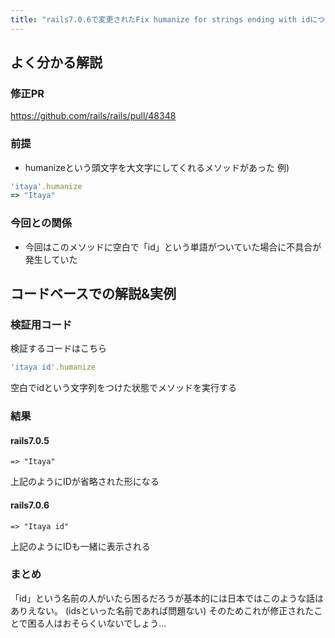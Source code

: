 ```yaml
---
title: "rails7.0.6で変更されたFix humanize for strings ending with idについての解説"
---
```


## よく分かる解説

### 修正PR
https://github.com/rails/rails/pull/48348

### 前提
- humanizeという頭文字を大文字にしてくれるメソッドがあった
例)
```ruby
'itaya'.humanize
=> "Itaya"
```


### 今回との関係
- 今回はこのメソッドに空白で「id」という単語がついていた場合に不具合が発生していた

## コードベースでの解説&実例

### 検証用コード
検証するコードはこちら
```ruby
'itaya id'.humanize
```
空白でidという文字列をつけた状態でメソッドを実行する

### 結果
#### rails7.0.5
```
=> "Itaya"
```
上記のようにIDが省略された形になる

#### rails7.0.6
```
=> "Itaya id"
```
上記のようにIDも一緒に表示される


### まとめ
「id」という名前の人がいたら困るだろうが基本的には日本ではこのような話はありえない。
(idsといった名前であれば問題ない)
そのためこれが修正されたことで困る人はおそらくいないでしょう...